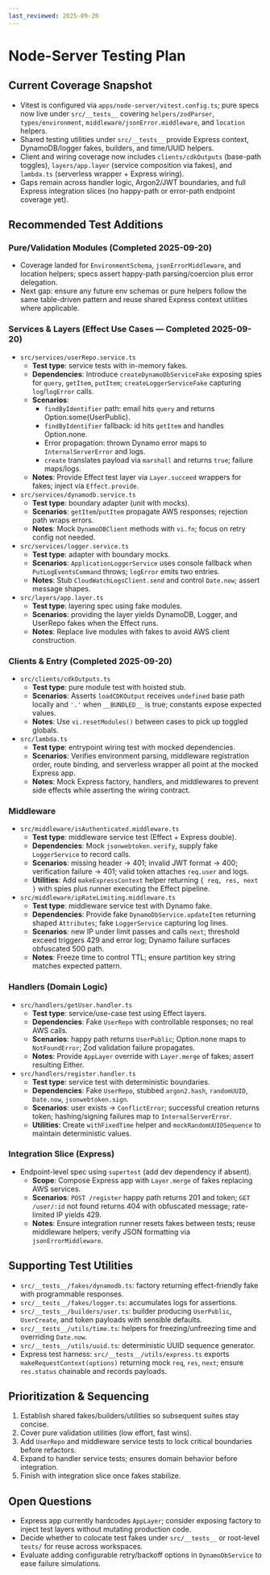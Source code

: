 ```yaml
---
last_reviewed: 2025-09-20
---
```


# Node-Server Testing Plan

## Current Coverage Snapshot

- Vitest is configured via `apps/node-server/vitest.config.ts`; pure specs now live under `src/__tests__` covering `helpers/zodParser`, `types/environment`, `middleware/jsonError.middleware`, and `location` helpers.
- Shared testing utilities under `src/__tests__` provide Express context, DynamoDB/logger fakes, builders, and time/UUID helpers.
- Client and wiring coverage now includes `clients/cdkOutputs` (base-path toggles), `layers/app.layer` (service composition via fakes), and `lambda.ts` (serverless wrapper + Express wiring).
- Gaps remain across handler logic, Argon2/JWT boundaries, and full Express integration slices (no happy-path or error-path endpoint coverage yet).

## Recommended Test Additions

### Pure/Validation Modules (Completed 2025-09-20)

- Coverage landed for `EnvironmentSchema`, `jsonErrorMiddleware`, and location helpers; specs assert happy-path parsing/coercion plus error delegation.
- Next gap: ensure any future env schemas or pure helpers follow the same table-driven pattern and reuse shared Express context utilities where applicable.

### Services & Layers (Effect Use Cases — Completed 2025-09-20)

- `src/services/userRepo.service.ts`
  - **Test type**: service tests with in-memory fakes.
  - **Dependencies**: Introduce `createDynamoDbServiceFake` exposing spies for `query`, `getItem`, `putItem`; `createLoggerServiceFake` capturing `log`/`logError` calls.
  - **Scenarios**:
    - `findByIdentifier` path: email hits `query` and returns Option.some(UserPublic).
    - `findByIdentifier` fallback: id hits `getItem` and handles Option.none.
    - Error propagation: thrown Dynamo error maps to `InternalServerError` and logs.
    - `create` translates payload via `marshall` and returns `true`; failure maps/logs.
  - **Notes**: Provide Effect test layer via `Layer.succeed` wrappers for fakes; inject via `Effect.provide`.
- `src/services/dynamodb.service.ts`
  - **Test type**: boundary adapter (unit with mocks).
  - **Scenarios**: `getItem`/`putItem` propagate AWS responses; rejection path wraps errors.
  - **Notes**: Mock `DynamoDBClient` methods with `vi.fn`; focus on retry config not needed.
- `src/services/logger.service.ts`
  - **Test type**: adapter with boundary mocks.
  - **Scenarios**: `ApplicationLoggerService` uses console fallback when `PutLogEventsCommand` throws; `logError` emits two entries.
  - **Notes**: Stub `CloudWatchLogsClient.send` and control `Date.now`; assert message shapes.
- `src/layers/app.layer.ts`
  - **Test type**: layering spec using fake modules.
  - **Scenarios**: providing the layer yields DynamoDB, Logger, and UserRepo fakes when the Effect runs.
  - **Notes**: Replace live modules with fakes to avoid AWS client construction.

### Clients & Entry (Completed 2025-09-20)

- `src/clients/cdkOutputs.ts`
  - **Test type**: pure module test with hoisted stub.
  - **Scenarios**: Asserts `loadCDKOutput` receives `undefined` base path locally and `'.'` when `__BUNDLED__` is true; constants expose expected values.
  - **Notes**: Use `vi.resetModules()` between cases to pick up toggled globals.
- `src/lambda.ts`
  - **Test type**: entrypoint wiring test with mocked dependencies.
  - **Scenarios**: Verifies environment parsing, middleware registration order, route binding, and serverless wrapper all point at the mocked Express app.
  - **Notes**: Mock Express factory, handlers, and middlewares to prevent side effects while asserting the wiring contract.

### Middleware

- `src/middleware/isAuthenticated.middleware.ts`
  - **Test type**: middleware service test (Effect + Express double).
  - **Dependencies**: Mock `jsonwebtoken.verify`, supply fake `LoggerService` to record calls.
  - **Scenarios**: missing header → 401; invalid JWT format → 400; verification failure → 401; valid token attaches `req.user` and logs.
  - **Utilities**: Add `makeExpressContext` helper returning `{ req, res, next }` with spies plus runner executing the Effect pipeline.
- `src/middleware/ipRateLimiting.middleware.ts`
  - **Test type**: middleware service test with Dynamo fake.
  - **Dependencies**: Provide fake `DynamoDbService.updateItem` returning shaped `Attributes`; fake `LoggerService` capturing log lines.
  - **Scenarios**: new IP under limit passes and calls `next`; threshold exceed triggers 429 and error log; Dynamo failure surfaces obfuscated 500 path.
  - **Notes**: Freeze time to control TTL; ensure partition key string matches expected pattern.

### Handlers (Domain Logic)

- `src/handlers/getUser.handler.ts`
  - **Test type**: service/use-case test using Effect layers.
  - **Dependencies**: Fake `UserRepo` with controllable responses; no real AWS calls.
  - **Scenarios**: happy path returns `UserPublic`; Option.none maps to `NotFoundError`; Zod validation failure propagates.
  - **Notes**: Provide `AppLayer` override with `Layer.merge` of fakes; assert resulting Either.
- `src/handlers/register.handler.ts`
  - **Test type**: service test with deterministic boundaries.
  - **Dependencies**: Fake `UserRepo`, stubbed `argon2.hash`, `randomUUID`, `Date.now`, `jsonwebtoken.sign`.
  - **Scenarios**: user exists → `ConflictError`; successful creation returns token; hashing/signing failures map to `InternalServerError`.
  - **Utilities**: Create `withFixedTime` helper and `mockRandomUUIDSequence` to maintain deterministic values.

### Integration Slice (Express)

- Endpoint-level spec using `supertest` (add dev dependency if absent).
  - **Scope**: Compose Express app with `Layer.merge` of fakes replacing AWS services.
  - **Scenarios**: `POST /register` happy path returns 201 and token; `GET /user/:id` not found returns 404 with obfuscated message; rate-limited IP yields 429.
  - **Notes**: Ensure integration runner resets fakes between tests; reuse middleware helpers; verify JSON formatting via `jsonErrorMiddleware`.

## Supporting Test Utilities

- `src/__tests__/fakes/dynamodb.ts`: factory returning effect-friendly fake with programmable responses.
- `src/__tests__/fakes/logger.ts`: accumulates logs for assertions.
- `src/__tests__/builders/user.ts`: builder producing `UserPublic`, `UserCreate`, and token payloads with sensible defaults.
- `src/__tests__/utils/time.ts`: helpers for freezing/unfreezing time and overriding `Date.now`.
- `src/__tests__/utils/uuid.ts`: deterministic UUID sequence generator.
- Express test harness: `src/__tests__/utils/express.ts` exports `makeRequestContext(options)` returning mock `req`, `res`, `next`; ensure `res.status` chainable and records payloads.

## Prioritization & Sequencing

1. Establish shared fakes/builders/utilities so subsequent suites stay concise.
2. Cover pure validation utilities (low effort, fast wins).
3. Add `UserRepo` and middleware service tests to lock critical boundaries before refactors.
4. Expand to handler service tests; ensures domain behavior before integration.
5. Finish with integration slice once fakes stabilize.

## Open Questions

- Express app currently hardcodes `AppLayer`; consider exposing factory to inject test layers without mutating production code.
- Decide whether to colocate test fakes under `src/__tests__` or root-level `tests/` for reuse across workspaces.
- Evaluate adding configurable retry/backoff options in `DynamoDbService` to ease failure simulations.
